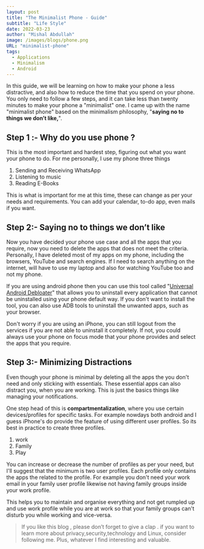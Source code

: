 ```yaml
---
layout: post
title: "The Minimalist Phone - Guide"
subtitle: "Life Style"
date: 2022-03-23
author: "Mishal Abdullah"
image: /images/blogs/phone.png
URL: "minimalist-phone"
tags:
  - Applications
  - Minimalism
  - Android
---
```


In this guide, we will be learning on how to make your phone a less distractive, and also how to reduce the time that you spend on your phone. You only need to follow a few steps, and it can take less than twenty minutes to make your phone a "minimalist" one. I came up with the name "minimalist phone" based on the minimalism philosophy, "**saying no to things we don’t like,**".

## Step 1 :- Why do you use phone ?

This is the most important and hardest step, figuring out what you want your phone to do. For me personally, I use my phone three things

1. Sending and Receiving WhatsApp
2. Listening to music
3. Reading E-Books

This is what is important for me at this time, these can change as per your needs and requirements. You can add your calendar, to-do app, even mails if you want.

## Step 2:- Saying no to things we don’t like

Now you have decided your phone use case and all the apps that you require, now you need to delete the apps that does not meet the criteria. Personally, I have deleted most of my apps on my phone, including the browsers, YouTube and search engines. If I need to search anything on the internet, will have to use my laptop and also for watching YouTube too and not my phone.

If you are using android phone then you can use this tool called "[Universal Android Debloater](https://github.com/0x192/universal-android-debloater)" that allows you to uninstall every application that cannot be uninstalled using your phone default way. If you don't want to install the tool, you can also use ADB tools to uninstall the unwanted apps, such as your browser.

Don't worry if you are using an iPhone, you can still logout from the services if you are not able to uninstall it completely. If not, you could always use your phone on focus mode that your phone provides and select the apps that you require.

## Step 3:- Minimizing Distractions

Even though your phone is minimal by deleting all the apps the you don't need and only sticking with essentials. These essential apps can also distract you, when you are working. This is just the basics things like managing your notifications.

One step head of this is **compartmentalization**, where you use certain devices/profiles for specific tasks. For example nowdays both android and I guess iPhone's do provide the feature of using different user profiles. So its best in practice to create three profiles.

1. work
2. Family
3. Play

You can increase or decrease the number of profiles as per your need, but I'll suggest that the minimum is two user profiles. Each profile only contains the apps the related to the profile. For example you don't need your work email in your family user profile likewise not having family groups inside your work profile.

This helps you to maintain and organise everything and not get rumpled up and use work profile while you are at work so that your family groups can't disturb you while working and vice-versa.

> If you like this blog , please don’t forget to give a clap . if you want to learn more about privacy,security,technology and Linux, consider following me. Plus, whatever I find interesting and valuable.
